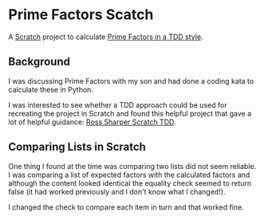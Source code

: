 # Prime Factors Scatch

A [Scratch](https://scratch.mit.edu) project to calculate [Prime Factors in a TDD style](https://scratch.mit.edu/projects/556820395).

## Background

I was discussing Prime Factors with my son and had done a coding kata to calculate these in Python. 

I was interested to see whether a TDD approach could be used for recreating the project in Scratch and found this helpful project that gave a lot of helpful guidance: [Ross Sharper Scratch TDD](https://github.com/rossharper/ScratchTDD).

## Comparing Lists in Scratch

One thing I found at the time was comparing two lists did not seem reliable. I was comparing a list of expected factors with the calculated factors and although the content looked identical the equality check seemed to return false (it had worked previously and I don't know what I changed!).

I changed the check to compare each item in turn and that worked fine.
